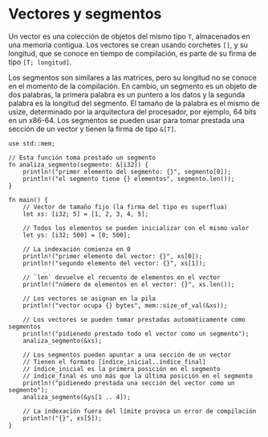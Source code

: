 # Vectores y segmentos

Un vector es una colección de objetos del mismo tipo `T`, almacenados en una
memoria contigua. Los vectores se crean usando corchetes `[]`, y su longitud,
que se conoce en tiempo de compilación, es parte de su firma de tipo
`[T; longitud]`.

Los segmentos son similares a las matrices, pero su longitud no se conoce en el
momento de la compilación. En cambio, un segmento es un objeto de dos palabras,
la primera palabra es un puntero a los datos y la segunda palabra es la
longitud del segmento. El tamaño de la palabra es el mismo de usize,
determinado por la arquitectura del procesador, por ejemplo, 64 bits en un
x86-64. Los segmentos se pueden usar para tomar prestada una sección de un
vector y tienen la firma de tipo `&[T]`.

```rust,editable,ignore,mdbook-runnable
use std::mem;

// Esta función toma prestado un segmento
fn analiza_segmento(segmento: &[i32]) {
    println!("primer elemento del segmento: {}", segmento[0]);
    println!("el segmento tiene {} elementos", segmento.len());
}

fn main() {
    // Vector de tamaño fijo (la firma del tipo es superflua)
    let xs: [i32; 5] = [1, 2, 3, 4, 5];

    // Todos los elementos se pueden inicializar con el mismo valor
    let ys: [i32; 500] = [0; 500];

    // La indexación comienza en 0
    println!("primer elemento del vector: {}", xs[0]);
    println!("segundo elemento del vector: {}", xs[1]);

    // `len` devuelve el recuento de elementos en el vector 
    println!("número de elementos en el vector: {}", xs.len());

    // Los vectores se asignan en la pila
    println!("vector ocupa {} bytes", mem::size_of_val(&xs));

    // Los vectores se pueden tomar prestadas automáticamente como segmentos 
    println!("pidienedo prestado todo el vector como un segmento");
    analiza_segmento(&xs);

    // Los segmentos pueden apuntar a una sección de un vector
    // Tienen el formato [índice_inicial..índice_final]
    // índice_inicial es la primera posición en el segmento
    // índice_final es uno más que la última posición en el segmento
    println!("pidienedo prestada una sección del vector como un segmento");
    analiza_segmento(&ys[1 .. 4]);

    // La indexación fuera del límite provoca un error de compilación
    println!("{}", xs[5]);
}
```
